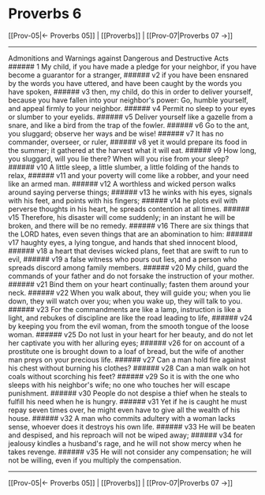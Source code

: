 # Proverbs 6

[[Prov-05|← Proverbs 05]] | [[Proverbs]] | [[Prov-07|Proverbs 07 →]]
***

Admonitions and Warnings against Dangerous and Destructive Acts ###### 1 My child, if you have made a pledge for your neighbor, if you have become a guarantor for a stranger, ###### v2 if you have been ensnared by the words you have uttered, and have been caught by the words you have spoken, ###### v3 then, my child, do this in order to deliver yourself, because you have fallen into your neighbor's power: Go, humble yourself, and appeal firmly to your neighbor. ###### v4 Permit no sleep to your eyes or slumber to your eyelids. ###### v5 Deliver yourself like a gazelle from a snare, and like a bird from the trap of the fowler. ###### v6 Go to the ant, you sluggard; observe her ways and be wise! ###### v7 It has no commander, overseer, or ruler, ###### v8 yet it would prepare its food in the summer; it gathered at the harvest what it will eat. ###### v9 How long, you sluggard, will you lie there? When will you rise from your sleep? ###### v10 A little sleep, a little slumber, a little folding of the hands to relax, ###### v11 and your poverty will come like a robber, and your need like an armed man. ###### v12 A worthless and wicked person walks around saying perverse things; ###### v13 he winks with his eyes, signals with his feet, and points with his fingers; ###### v14 he plots evil with perverse thoughts in his heart, he spreads contention at all times. ###### v15 Therefore, his disaster will come suddenly; in an instant he will be broken, and there will be no remedy. ###### v16 There are six things that the LORD hates, even seven things that are an abomination to him: ###### v17 haughty eyes, a lying tongue, and hands that shed innocent blood, ###### v18 a heart that devises wicked plans, feet that are swift to run to evil, ###### v19 a false witness who pours out lies, and a person who spreads discord among family members. ###### v20 My child, guard the commands of your father and do not forsake the instruction of your mother. ###### v21 Bind them on your heart continually; fasten them around your neck. ###### v22 When you walk about, they will guide you; when you lie down, they will watch over you; when you wake up, they will talk to you. ###### v23 For the commandments are like a lamp, instruction is like a light, and rebukes of discipline are like the road leading to life, ###### v24 by keeping you from the evil woman, from the smooth tongue of the loose woman. ###### v25 Do not lust in your heart for her beauty, and do not let her captivate you with her alluring eyes; ###### v26 for on account of a prostitute one is brought down to a loaf of bread, but the wife of another man preys on your precious life. ###### v27 Can a man hold fire against his chest without burning his clothes? ###### v28 Can a man walk on hot coals without scorching his feet? ###### v29 So it is with the one who sleeps with his neighbor's wife; no one who touches her will escape punishment. ###### v30 People do not despise a thief when he steals to fulfill his need when he is hungry. ###### v31 Yet if he is caught he must repay seven times over, he might even have to give all the wealth of his house. ###### v32 A man who commits adultery with a woman lacks sense, whoever does it destroys his own life. ###### v33 He will be beaten and despised, and his reproach will not be wiped away; ###### v34 for jealousy kindles a husband's rage, and he will not show mercy when he takes revenge. ###### v35 He will not consider any compensation; he will not be willing, even if you multiply the compensation.

***
[[Prov-05|← Proverbs 05]] | [[Proverbs]] | [[Prov-07|Proverbs 07 →]]
